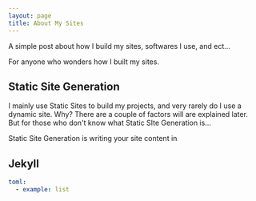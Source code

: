 ```yaml
---
layout: page
title: About My Sites
---
```


A simple post about how I build my sites, softwares I use, and ect...

For anyone who wonders how I built my sites.

## Static Site Generation

I mainly use Static Sites to build my projects, and very rarely do I use a dynamic site. Why? There are a couple of factors will are explained later. But for those who don't know what Static SIte Generation is...

Static Site Generation is writing your site content in 

## Jekyll

``` yaml
toml:
  - example: list
```